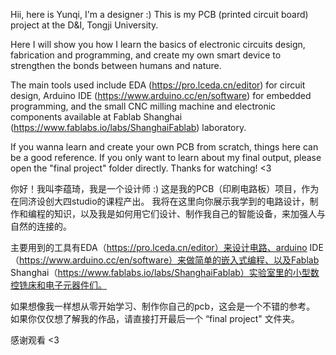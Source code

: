 Hii, here is Yunqi, I'm a designer :)
This is my PCB (printed circuit board) project at the D&I, Tongji University.

Here I will show you how I learn the basics of electronic circuits design, fabrication and programming, and create my own smart device to strengthen the bonds between humans and nature.

The main tools used include EDA (https://pro.lceda.cn/editor) for circuit design, Arduino IDE (https://www.arduino.cc/en/software) for embedded programming, and the small CNC milling machine and electronic components available at Fablab Shanghai (https://www.fablabs.io/labs/ShanghaiFablab) laboratory.

If you wanna learn and create your own PCB from scratch, things here can be a good reference. 
If you only want to learn about my final output, please open the "final project" folder directly. 
Thanks for watching! <3



你好！我叫李蕴琦，我是一个设计师 :)
这是我的PCB（印刷电路板）项目，作为在同济设创大四studio的课程产出。
我将在这里向你展示我学到的电路设计，制作和编程的知识，以及我是如何用它们设计、制作我自己的智能设备，来加强人与自然的连接的。

主要用到的工具有EDA（https://pro.lceda.cn/editor）来设计电路、arduino IDE（https://www.arduino.cc/en/software）来做简单的嵌入式编程、以及Fablab Shanghai（https://www.fablabs.io/labs/ShanghaiFablab）实验室里的小型数控铣床和电子元器件们。

如果想像我一样想从零开始学习、制作你自己的pcb，这会是一个不错的参考。
如果你仅仅想了解我的作品，请直接打开最后一个 “final project" 文件夹。

感谢观看 <3
